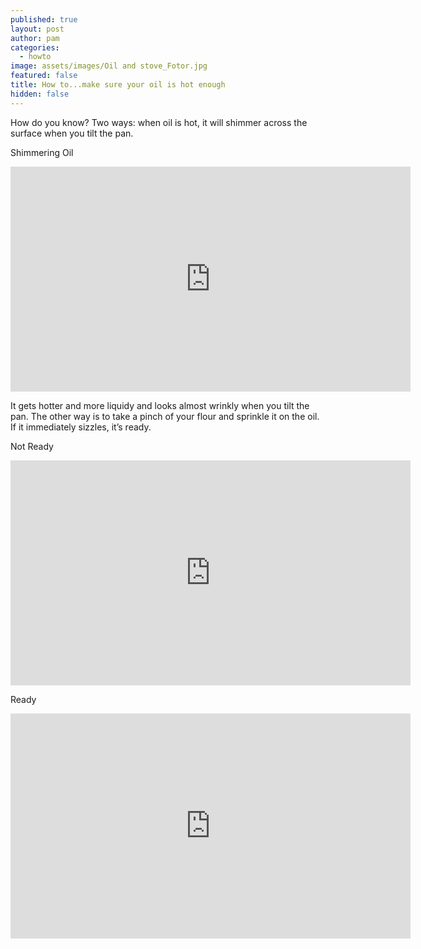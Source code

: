 ```yaml
---
published: true
layout: post
author: pam
categories:
  - howto
image: assets/images/Oil and stove_Fotor.jpg
featured: false
title: How to...make sure your oil is hot enough
hidden: false
---
```

How do you know?  Two ways: when oil is hot, it will shimmer across the surface when you tilt the pan.  

Shimmering Oil

<iframe width="640" height="360" src="https://www.youtube.com/embed/cc4M9izmx5Q" frameborder="0" allow="accelerometer; autoplay; encrypted-media; gyroscope; picture-in-picture" allowfullscreen></iframe>


It gets hotter and more liquidy and looks almost wrinkly when you tilt the pan. The other way is to take a pinch of your flour and sprinkle it on the oil.  If it immediately sizzles, it’s ready.

Not Ready

<iframe width="640" height="360" src="https://www.youtube.com/embed/zIRz8s_ud4I" frameborder="0" allow="accelerometer; autoplay; encrypted-media; gyroscope; picture-in-picture" allowfullscreen></iframe>

Ready

<iframe width="640" height="360" src="https://www.youtube.com/embed/pPbEDvsaQzA" frameborder="0" allow="accelerometer; autoplay; encrypted-media; gyroscope; picture-in-picture" allowfullscreen></iframe>

